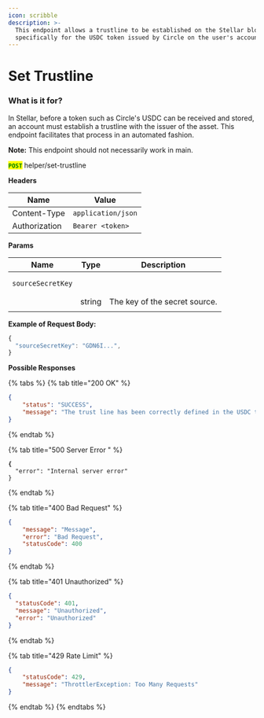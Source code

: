 ```yaml
---
icon: scribble
description: >-
  This endpoint allows a trustline to be established on the Stellar blockchain
  specifically for the USDC token issued by Circle on the user's account.
---
```


# Set Trustline

### What is it for?

In Stellar, before a token such as Circle's USDC can be received and stored, an account must establish a trustline with the issuer of the asset. This endpoint facilitates that process in an automated fashion.

**Note:** This endpoint should not necessarily work in main.

<mark style="color:green;">**`POST`**</mark> helper/set-trustline

**Headers**

| Name          | Value              |
| ------------- | ------------------ |
| Content-Type  | `application/json` |
| Authorization | `Bearer <token>`   |

**Params**

| Name                                     | Type   | Description                   |
| ---------------------------------------- | ------ | ----------------------------- |
| <pre><code>sourceSecretKey
</code></pre> | string | The key of the secret source. |
|                                          |        |                               |

**Example of Request Body:**

```javascript
{
  "sourceSecretKey": "GDN6I...", 
}
```

**Possible Responses**

{% tabs %}
{% tab title="200 OK" %}
```json
{
    "status": "SUCCESS",
    "message": "The trust line has been correctly defined in the USDC token"
}
```
{% endtab %}

{% tab title="500 Server Error " %}
<pre class="language-json"><code class="lang-json"><strong>{
</strong>  "error": "Internal server error"
}
</code></pre>
{% endtab %}

{% tab title="400 Bad Request" %}
```json
{
    "message": "Message",
    "error": "Bad Request",
    "statusCode": 400
}

```
{% endtab %}

{% tab title="401 Unauthorized" %}
```json
{
  "statusCode": 401,
  "message": "Unauthorized",
  "error": "Unauthorized"
}
```
{% endtab %}

{% tab title="429 Rate Limit" %}
```json
{
    "statusCode": 429,
    "message": "ThrottlerException: Too Many Requests"
}
```
{% endtab %}
{% endtabs %}
